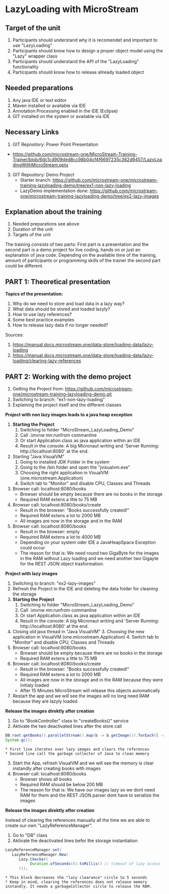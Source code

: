 <h1>LazyLoading with MicroStream</h1>

<h2>Target of the unit</h2>

1. Participants should understand why it is recomendet and important to use "LazyLoading"
2. Participants should know how to design a proper object model using the "Lazy" wrapper class
3. Participants should understand the API of the "LazyLoading" functionality
4. Participants should know how to release allready loaded object

<h2>Needed preparations</h2>

1. Any java IDE or text editor
2. Maven installed or available via IDE
3. Annotation Processing enabled in the IDE (Eclipse)
4. GIT installed on the system or available via IDE

<h2>Necessary Links</h2>

1. GIT Repository: Power Point Presentation 
* https://github.com/microstream-one/MicroStream-Training-Trainer/blob/6dc1cd909ded8cc98b04cf4f6697235c362d9457/LazyLoadingWithMicroStream.pptx
3. GIT Repository: Demo Project
	* Starter branch: https://github.com/microstream-one/microstream-training-lazyloading-demo/tree/ex1-non-lazy-loading
	* LazyDemo implementation done: https://github.com/microstream-one/microstream-training-lazyloading-demo/tree/ex2-lazy-images

<h2>Explanation about the training</h2>

1. Needed preparations see above
2. Duration of the unit
3. Targets of the unit

The training consists of two parts: First part is a presentation and the second part is a demo project for live coding, hands on or just an explanation of java code. 
Depending on the available time of the training, amount of participants or programming skills of the trainer the second part could be different.

<h2>PART 1: Theoretical presentation</h2>

**Topics of the presentation:**
1. Why do we need to store and load data in a lazy way?
2. What data should be stored and loaded lazyly?
3. How to use lazy references?
4. Some best practice examples
5. How to release lazy data if no longer needed?

Sources: 
1. https://manual.docs.microstream.one/data-store/loading-data/lazy-loading
2. https://manual.docs.microstream.one/data-store/loading-data/lazy-loading/clearing-lazy-references

<h2>PART 2: Working with the demo project</h2>

1. Getting the Project from: https://github.com/microstream-one/microstream-training-lazyloading-demo.git
2. Switching to branch: "ex1-non-lazy-loading"
3. Explaining the project itself and the different classes

**Project with non lazy images leads to a java heap exception**
1. <strong>Starting the Project</strong>
      1. Switching to folder "MicroStream_LazyLoading_Demo"
      2. Call .\mvnw mn:runfrom commanline
      3. Or start Application.class as java application within an IDE
      4. Result in the console: A big Micronaut writing and 'Server Running: http://localhost:8080' at the end.
2. Starting "Java VisualVM"
      1. Going to installed JDK Folder in the system
      2. Going to the /bin folder and open the "jvisualvm.exe"
      3. Choosing the right application in VisualVM (one.microstream.Application)
      4. Switch tab to "Monitor" and disable CPU, Classes and Threads
3. Browser call: localhost:8080/books
	* Browser should be empty because there are no books in the storage
	* Required RAM extens a litte to 75 MB
4. Browser call: localhost:8080/books/create
	* Result in the browser: "Books successfully created!"
	* Required RAM extens a lot to 2000 MB
	* All images are now in the storage and in the RAM
5. Browser call: localhost:8080/books
	* Result in the browser: empty
	* Required RAM extens a lot to 4000 MB
	* Depending on your system oder IDE a JavaHeapSpace Exception could occur
	* The reason for that is: We need round two GigaByte for the images in the RAM without Lazy loading and we need another two Gigayte for the REST JSON object trasformation.

**Project with lazy images**
1. Switching to branch: "ex2-lazy-images"
2. Refresh the Project in the IDE and deleting the data folder for cleaning the storage
3. <strong>Starting the Project</strong>
      1. Switching to folder "MicroStream_LazyLoading_Demo"
      2. Call .\mvnw mn:runfrom commanline
      3. Or start Application.class as java application within an IDE
      4. Result in the console: A big Micronaut writing and 'Server Running: http://localhost:8080' at the end.
4. Closing old java thread in "Java VisualVM"
      3. Choosing the new application in VisualVM (one.microstream.Application)
      4. Switch tab to "Monitor" and disable CPU, Classes and Threads
5. Browser call: localhost:8080/books
	* Browser should be empty because there are no books in the storage
	* Required RAM extens a litte to 75 MB
6. Browser call: localhost:8080/books/create
	* Result in the browser: "Books successfully created!"
	* Required RAM extens a lot to 2000 MB
	* All images are now in the storage and in the RAM because they were initialy loaded
	* After 15 Minutes MicroStream will release this objects automatically
7. Restart the app and we will see the images will no long need RAM because they are lazyly loaded

**Release the images direktly after creation**
1. Go to "BookController" class to "createBooks()" service
2. Aktivate the two deactivated lines after the store call
```Java
DB.root.getBooks().parallelStream().map(b -> b.getImage()).forEach(l -> l.clear());
System.gc();
```
	* First line iterates over lazy images and clears the references
	* Second line call the garbage collector of Java to clean memory
3. Start the App, refresh VisualVM and we will see the memory is clear instandly after creating books with images
4. Browser call: localhost:8080/books
	* Browser shows all books
	* Required RAM should be below 200 MB
	* The reason for that is: We have our images lazy so we dont need RAM for them and the REST JSON parser dont have to serialize the images

**Release the images direktly after creation**

Instead of clearing the references manually all the time we are able to create our own "LazyReferenceManager".

1. Go to "DB" class
2. Aktivate the deactivated lines befor the storage instantiation
```Java
LazyReferenceManager.set(
   LazyReferenceManager.New(
      Lazy.Checker(
           Duration.ofSeconds(5).toMillis() // timeout of lazy access
      )));
```
	* This block decreases the "lazy clearance" circle to 5 seconds
	* Keep in mind, clearing the references does not release memory instandly. It needs a garbageCollector circle to release the RAM.
